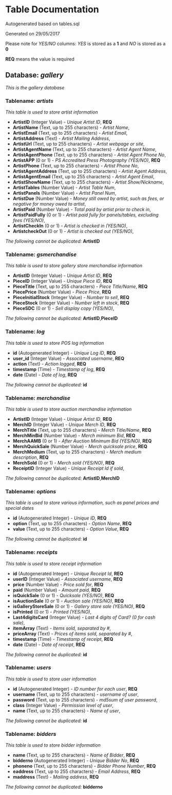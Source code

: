 # Table Documentation
Autogenerated based on tables.sql

Generated on 29/05/2017

Please note for *YES/NO* columns: *YES* is stored as a **1** and *NO* is stored as a **0**

**REQ** means the value is required

## **Database:** *gallery*

*This is the gallery database*


### **Tablename:** *artists*

*This table is used to store artist information*

* **ArtistID** (Integer Value) - *Unique Artist ID*, **REQ**
* **ArtistName** (Text, up to 255 characters) - *Artist Name*,
* **ArtistEmail** (Text, up to 255 characters) - *Artist Email*,
* **ArtistAddress** (Text) - *Artist Mailing Address*,
* **ArtistUrl** (Text, up to 255 characters) - *Artist webpage or site*,
* **ArtistAgentName** (Text, up to 255 characters) - *Artist Agent Name*,
* **ArtistAgentPhone** (Text, up to 255 characters) - *Artist Agent Phone No*,
* **ArtistAPP** (0 or 1) - *PS Accredited Press Photography (YES/NO)*, **REQ**
* **ArtistPhone** (Text, up to 255 characters) - *Artist Phone No*,
* **ArtistAgentAddress** (Text, up to 255 characters) - *Artist Agent Address*,
* **ArtistAgentEmail** (Text, up to 255 characters) - *Artist Agent Email*,
* **ArtistShowName** (Text, up to 255 characters) - *Artist Show/Nickname*,
* **ArtistTables** (Number Value) - *Artist Table Num*,
* **ArtistPanels** (Number Value) - *Artist Panel Num*,
* **ArtistDue** (Number Value) - *Money still owed by artist, such as fees, or negative for money owed to artist*,
* **ArtistPaid** (Number Value) - *Total paid by artist prior to check in*,
* **ArtistPaidFully** (0 or 1) - *Artist paid fully for panels/tables, excluding fees (YES/NO)*,
* **ArtistCheckIn** (0 or 1) - *Artist is checked in (YES/NO)*,
* **ArtistcheckOut** (0 or 1) - *Artist is checked out (YES/NO)*,

*The following cannot be duplicated:* **ArtistID**

### **Tablename:** *gsmerchandise*

*This table is used to store gallery store merchandise information*

* **ArtistID** (Integer Value) - *Unique Artist ID*, **REQ**
* **PieceID** (Integer Value) - *Unique Piece ID*, **REQ**
* **PieceTitle** (Text, up to 255 characters) - *Piece Title/Name*, **REQ**
* **PiecePrice** (Number Value) - *Piece Price*, **REQ**
* **PieceInitialStock** (Integer Value) - *Number to sell*, **REQ**
* **PieceStock** (Integer Value) - *Number left in stock*, **REQ**
* **PieceSDC** (0 or 1) - *Sell display copy (YES/NO)*,

*The following cannot be duplicated:* **ArtistID**,**PieceID**

### **Tablename:** *log*

*This table is used to store POS log information*

* **id** (Autogenerated Integer) - *Unique Log ID*, **REQ**
* **user_id** (Integer Value) - *Associated username*, **REQ**
* **action** (Text) - *Action logged*, **REQ**
* **timestamp** (Time) - *Timestamp of log*, **REQ**
* **date** (Date) - *Date of log*, **REQ**

*The following cannot be duplicated:* **id**

### **Tablename:** *merchandise*

*This table is used to store auction merchandise information*

* **ArtistID** (Integer Value) - *Unique Artist ID*, **REQ**
* **MerchID** (Integer Value) - *Unique Merch ID*, **REQ**
* **MerchTitle** (Text, up to 255 characters) - *Merch Title/Name*, **REQ**
* **MerchMinBid** (Number Value) - *Merch minimum Bid*, **REQ**
* **MerchAAMB** (0 or 1) - *After Auction Minimum Bid (YES/NO)*, **REQ**
* **MerchQuickSale** (Number Value) - *Merch quicksale price*, **REQ**
* **MerchMedium** (Text, up to 255 characters) - *Merch medium description*, **REQ**
* **MerchSold** (0 or 1) - *Merch sold (YES/NO)*, **REQ**
* **ReceiptID** (Integer Value) - *Unique Receipt Id if sold*,

*The following cannot be duplicated:* **ArtistID**,**MerchID**

### **Tablename:** *options*

*This table is used to store various information, such as panel prices and special dates*

* **id** (Autogenerated Integer) - *Unique ID*, **REQ**
* **option** (Text, up to 255 characters) - *Option Name*, **REQ**
* **value** (Text, up to 255 characters) - *Option Value*, **REQ**

*The following cannot be duplicated:* **id**

### **Tablename:** *receipts*

*This table is used to store receipt information*

* **id** (Autogenerated Integer) - *Unique Receipt Id*, **REQ**
* **userID** (Integer Value) - *Associated username*, **REQ**
* **price** (Number Value) - *Price sold for*, **REQ**
* **paid** (Number Value) - *Amount paid*, **REQ**
* **isQuickSale** (0 or 1) - *Quicksale (YES/NO)*, **REQ**
* **isAuctionSale** (0 or 1) - *Auction sale (YES/NO)*, **REQ**
* **isGalleryStoreSale** (0 or 1) - *Gallery store sale (YES/NO)*, **REQ**
* **isPrinted** (0 or 1) - *Printed (YES/NO)*,
* **Last4digitsCard** (Integer Value) - *Last 4 digits of Card? (0 for cash sale)*,
* **itemArray** (Text) - *Items sold, separated by #*,
* **priceArray** (Text) - *Prices of items sold, separated by #*,
* **timestamp** (Time) - *Timestamp of receipt*, **REQ**
* **date** (Date) - *Date of receipt*, **REQ**

*The following cannot be duplicated:* **id**

### **Tablename:** *users*

*This table is used to store user information*

* **id** (Autogenerated Integer) - *ID number for each user*, **REQ**
* **username** (Text, up to 255 characters) - *username of user*,
* **password** (Text, up to 255 characters) - *md5sum of user password*,
* **class** (Integer Value) - *Permission level of user*,
* **name** (Text, up to 255 characters) - *Name of user*,

*The following cannot be duplicated:* **id**

### **Tablename:** *bidders*

*This table is used to store bidder information*

* **name** (Text, up to 255 characters) - *Name of Bidder*, **REQ**
* **bidderno** (Autogenerated Integer) - *Unique Bidder No*, **REQ**
* **phoneno** (Text, up to 255 characters) - *Bidder Phone Number*, **REQ**
* **eaddress** (Text, up to 255 characters) - *Email Address*, **REQ**
* **maddress** (Text) - *Mailing address*, **REQ**

*The following cannot be duplicated:* **bidderno**
